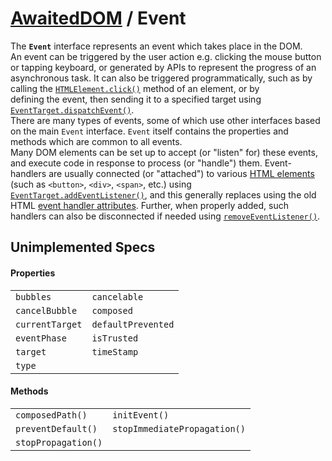 # [AwaitedDOM](/docs/basic-client/awaited-dom) <span>/</span> Event

<div class='overview'><span class="seoSummary">The <code><strong>Event</strong></code> interface represents an event which takes place in the DOM.</span></div>

<div class='overview'>An event can be triggered by the user action e.g. clicking the mouse button or tapping keyboard, or generated by APIs to represent the progress of an asynchronous task. It can also be triggered programmatically, such as by calling the <a href="https://developer.mozilla.org/en-US/docs/Web/API/HTMLElement/click" title="The HTMLElement.click() method simulates a mouse click&nbsp;on an element."><code>HTMLElement.click()</code></a>&nbsp;method of an&nbsp;element, or by defining&nbsp;the&nbsp;event, then sending&nbsp;it to a specified target&nbsp;using <a href="https://developer.mozilla.org/en-US/docs/Web/API/EventTarget/dispatchEvent" title="Dispatches an Event at the specified EventTarget, (synchronously) invoking the affected EventListeners in the appropriate order. The normal event processing rules (including the capturing and optional bubbling phase) also apply to events dispatched manually with dispatchEvent()."><code>EventTarget.dispatchEvent()</code></a>.</div>

<div class='overview'>There are many types of events, some of which use other interfaces based on the main <code>Event</code> interface. <code>Event</code> itself contains the properties and methods which are common to all events.</div>

<div class='overview'>Many DOM elements can be set up to accept (or "listen" for) these events, and execute code in response to process (or "handle") them. Event-handlers are usually connected (or "attached") to various <a href="https://developer.mozilla.org/en-US/docs/Web/HTML/Element">HTML elements</a> (such as <code>&lt;button&gt;</code>, <code>&lt;div&gt;</code>, <code>&lt;span&gt;</code>, etc.) using <a href="https://developer.mozilla.org/en-US/docs/Web/API/EventTarget/addEventListener" title="The EventTarget method addEventListener() sets up a function that will be&nbsp;called whenever the specified event is delivered to the target."><code>EventTarget.addEventListener()</code></a>, and this generally replaces using the old HTML <a href="https://developer.mozilla.org/en-US/docs/HTML/Global_attributes">event handler attributes</a>. Further, when properly added, such handlers can also be disconnected if needed using <a href="https://developer.mozilla.org/en-US/docs/Web/API/EventTarget/removeEventListener" title="The EventTarget.removeEventListener() method removes from the&nbsp;EventTarget an event listener previously registered with EventTarget.addEventListener(). The event listener to be removed is identified using a combination of the event type, the event listener function itself, and various optional options that may affect the matching process; see Matching event listeners for removal"><code>removeEventListener()</code></a>.</div>

## Unimplemented Specs

#### Properties

|     |     |
| --- | --- |
| `bubbles` | `cancelable` |
| `cancelBubble` | `composed` |
| `currentTarget` | `defaultPrevented` |
| `eventPhase` | `isTrusted` |
| `target` | `timeStamp` |
| `type` |  |

#### Methods

|     |     |
| --- | --- |
| `composedPath()` | `initEvent()` |
| `preventDefault()` | `stopImmediatePropagation()` |
| `stopPropagation()` |  |
